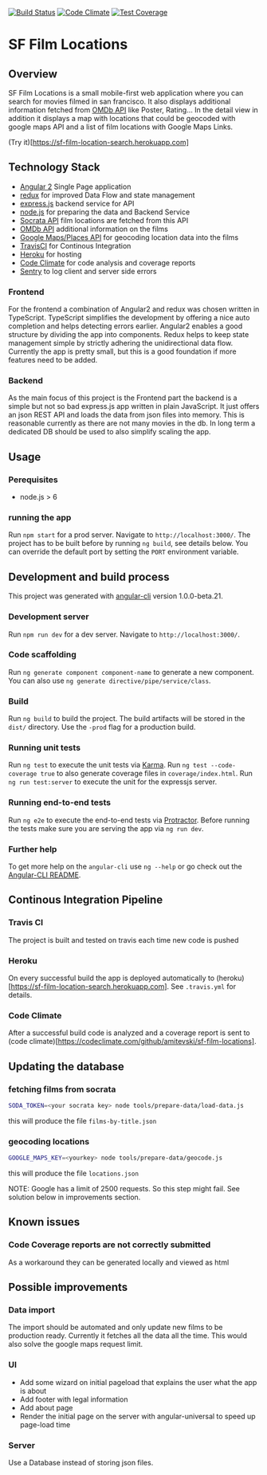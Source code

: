 [![Build Status](https://travis-ci.org/amitevski/sf-film-locations.svg?branch=master)](https://travis-ci.org/amitevski/sf-film-locations)
[![Code Climate](https://codeclimate.com/github/amitevski/sf-film-locations/badges/gpa.svg)](https://codeclimate.com/github/amitevski/sf-film-locations)
[![Test Coverage](https://codeclimate.com/github/amitevski/sf-film-locations/badges/coverage.svg)](https://codeclimate.com/github/amitevski/sf-film-locations/coverage)
# SF Film Locations

## Overview

SF Film Locations is a small mobile-first web application where you can search for movies filmed in san francisco.
It also displays additional information fetched from [OMDb API](https://www.omdbapi.com) like Poster, Rating...
In the detail view in addition it displays a map with locations that could be geocoded with google maps API and a list of film locations with Google Maps Links.

(Try it)[https://sf-film-location-search.herokuapp.com]


## Technology Stack

* [Angular 2](https://angular.io/) Single Page application
* [redux](http://redux.js.org/) for improved Data Flow and state management
* [express.js](http://expressjs.com/) backend service for API
* [node.js](https://nodejs.org) for preparing the data and Backend Service
* [Socrata API](https://data.sfgov.org/Culture-and-Recreation/Film-Locations-in-San-Francisco/yitu-d5am/data) film locations are fetched from this API
* [OMDb API](https://www.omdbapi.com) additional information on the films
* [Google Maps/Places API](https://developers.google.com/maps/documentation/javascript/places-autocomplete) for geocoding location data into the films
* [TravisCI](https://travis-ci.org/) for Continous Integration
* [Heroku](https://heroku.com/) for hosting
* [Code Climate](https://codeclimate.com) for code analysis and coverage reports
* [Sentry](https://sentry.io) to log client and server side errors


### Frontend
For the frontend a combination of Angular2 and redux was chosen written in TypeScript.
TypeScript simplifies the development by offering a nice auto completion and helps detecting errors earlier.
Angular2 enables a good structure by dividing the app into components.
Redux helps to keep state management simple by strictly adhering the unidirectional data flow.
Currently the app is pretty small, but this is a good foundation if more features need to be added.

### Backend
As the main focus of this project is the Frontend part the backend is a simple but not so bad express.js app written in plain JavaScript.
It just offers an json REST API and loads the data from json files into memory.
This is reasonable currently as there are not many movies in the db.
In long term a dedicated DB should be used to also simplify scaling the app.

## Usage

### Perequisites
* node.js > 6

### running the app
Run `npm start` for a prod server. Navigate to `http://localhost:3000/`.
The project has to be built before by running `ng build`, see details below.
You can override the default port by setting the `PORT` environment variable.


## Development and build process

This project was generated with [angular-cli](https://github.com/angular/angular-cli) version 1.0.0-beta.21.

### Development server
Run `npm run dev` for a dev server. Navigate to `http://localhost:3000/`.

### Code scaffolding

Run `ng generate component component-name` to generate a new component. You can also use `ng generate directive/pipe/service/class`.

### Build

Run `ng build` to build the project. The build artifacts will be stored in the `dist/` directory. Use the `-prod` flag for a production build.

### Running unit tests


Run `ng test` to execute the unit tests via [Karma](https://karma-runner.github.io).
Run `ng test --code-coverage true` to also generate coverage files in `coverage/index.html`.
Run `ng run test:server` to execute the unit for the expressjs server.

### Running end-to-end tests

Run `ng e2e` to execute the end-to-end tests via [Protractor](http://www.protractortest.org/).
Before running the tests make sure you are serving the app via `ng run dev`.

### Further help

To get more help on the `angular-cli` use `ng --help` or go check out the [Angular-CLI README](https://github.com/angular/angular-cli/blob/master/README.md).



## Continous Integration Pipeline

### Travis CI
The project is built and tested on travis each time new code is pushed

### Heroku
On every successful build the app is deployed automatically to (heroku)[https://sf-film-location-search.herokuapp.com].
See `.travis.yml` for details.

### Code Climate
After a successful build code is analyzed and a coverage report is sent to (code climate)[https://codeclimate.com/github/amitevski/sf-film-locations].


## Updating the database

### fetching films from socrata

```bash
SODA_TOKEN=<your socrata key> node tools/prepare-data/load-data.js
``` 
this will produce the file `films-by-title.json`

### geocoding locations

```bash
GOOGLE_MAPS_KEY=<yourkey> node tools/prepare-data/geocode.js
``` 
this will produce the file `locations.json`

NOTE: Google has a limit of 2500 requests. So this step might fail.
See solution below in improvements section.


## Known issues

### Code Coverage reports are not correctly submitted
As a workaround they can be generated locally and viewed as html

## Possible improvements

### Data import
The import should be automated and only update new films to be production ready.
Currently it fetches all the data all the time. This would also solve the google maps request limit.

### UI
* Add some wizard on initial pageload that explains the user what the app is about
* Add footer with legal information
* Add about page
* Render the initial page on the server with angular-universal to speed up page-load time

### Server
Use a Database instead of storing json files.